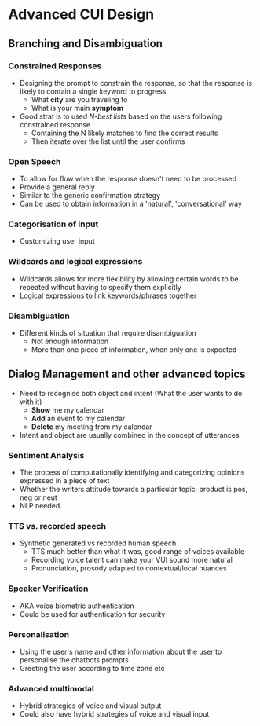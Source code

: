 # Advanced CUI Design

## Branching and Disambiguation
### Constrained Responses
- Designing the prompt to constrain the response, so that the response is likely to contain a single keyword to progress
	- What **city** are you traveling to
	- What is your main **symptom**
- Good strat is to used *N-best lists* based on the users following constrained response
	- Containing the N likely matches to find the correct results
	- Then iterate over the list until the user confirms

### Open Speech
- To allow for flow when the response doesn't need to be processed
- Provide a general reply
- Similar to the generic confirmation strategy
- Can be used to obtain information in a 'natural', 'conversational' way
### Categorisation of input
- Customizing user input
### Wildcards and logical expressions
- Wildcards allows for more flexibility by allowing certain words to be repeated without having to specify them explicitly 
- Logical expressions to link keywords/phrases together

### Disambiguation
- Different kinds of situation that require disambiguation
	- Not enough information
	- More than one piece of information, when only one is expected

## Dialog Management and other advanced topics
- Need to recognise both object and intent (What the user wants to do with it)
	- **Show** me my calendar
	- **Add** an event to my calendar
	- **Delete** my meeting from my calendar
- Intent and object are usually combined in the concept of utterances

### Sentiment Analysis
- The process of computationally identifying and categorizing opinions expressed in a piece of text
- Whether the writers attitude towards a particular topic, product is pos, neg or neut
- NLP needed.

### TTS vs. recorded speech
- Synthetic generated vs recorded human speech
	- TTS much better than what it was, good range of voices available
	- Recording voice talent can make your VUI sound more natural
	- Pronunciation, prosody adapted to contextual/local nuances 

### Speaker Verification
- AKA voice biometric authentication
- Could be used for authentication for security

### Personalisation
- Using the user's name and other information about the user to personalise the chatbots prompts
- Greeting the user according to time zone etc

### Advanced multimodal
- Hybrid strategies of voice and visual output
- Could also have hybrid strategies of voice and visual input
